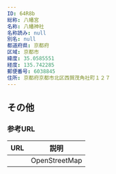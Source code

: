 ```yaml
---
ID: 64R8b
総称: 八幡宮
名称: 八幡神社
名称読み: null
別名: null
都道府県: 京都府
区域: 京都市
緯度: 35.0585551
経度: 135.742285
郵便番号: 6038845
住所: 京都府京都市北区西賀茂角社町１２７
---
```


## その他

### 参考URL

| URL | 説明          |
| --- | ------------- |
|     | OpenStreetMap |
